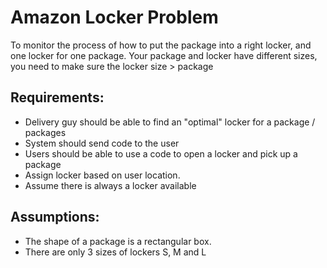 # Amazon Locker Problem

To monitor the process of how to put the package into a right locker, and one locker for one package. Your package and locker have different sizes, you need to make sure the locker size > package


## Requirements:

- Delivery guy should be able to find an "optimal" locker for a package / packages
- System should send code to the user
- Users should be able to use a code to open a locker and pick up a package
- Assign locker based on user location.
- Assume there is always a locker available

 ## Assumptions:

 - The shape of a package is a rectangular box.
 - There are only 3 sizes of lockers S, M and L
 